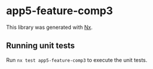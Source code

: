 # app5-feature-comp3

This library was generated with [Nx](https://nx.dev).

## Running unit tests

Run `nx test app5-feature-comp3` to execute the unit tests.
